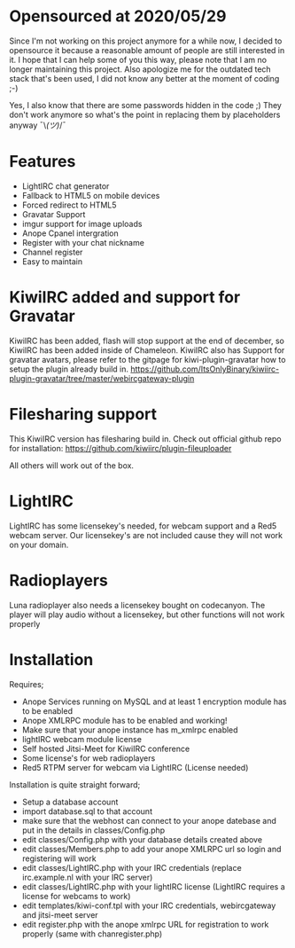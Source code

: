# Opensourced at 2020/05/29

Since I'm not working on this project anymore for a while now, I decided to opensource it because a reasonable amount of people are still interested in it. I hope that I can help some of you this way, please note that I am no longer maintaining this project. Also apologize me for the outdated tech stack that's been used, I did not know any better at the moment of coding ;-)

Yes, I also know that there are some passwords hidden in the code ;) They don't work anymore so what's the point in replacing them by placeholders anyway ¯\\_(ツ)_/¯

# Features
- LightIRC chat generator
- Fallback to HTML5 on mobile devices
- Forced redirect to HTML5
- Gravatar Support
- imgur support for image uploads
- Anope Cpanel intergration
- Register with your chat nickname
- Channel register
- Easy to maintain

# KiwiIRC added and support for Gravatar

KiwiIRC has been added, flash will stop support at the end of december, so KiwiIRC has been added inside of Chameleon.
KiwiIRC also has Support for gravatar avatars, please refer to the gitpage for kiwi-plugin-gravatar how to setup the plugin already build in.
https://github.com/ItsOnlyBinary/kiwiirc-plugin-gravatar/tree/master/webircgateway-plugin

# Filesharing support

This KiwiIRC version has filesharing build in.
Check out official github repo for installation:
https://github.com/kiwiirc/plugin-fileuploader

All others will work out of the box.

# LightIRC

LightIRC has some licensekey's needed, for webcam support and a Red5 webcam server.
Our licensekey's are not included cause they will not work on your domain.

# Radioplayers

Luna radioplayer also needs a licensekey bought on codecanyon.
The player will play audio without a licensekey, but other functions will not work properly

# Installation

Requires;
- Anope Services running on MySQL and at least 1 encryption module has to be enabled
- Anope XMLRPC module has to be enabled and working!
- Make sure that your anope instance has m_xmlrpc enabled
- lightIRC webcam module license
- Self hosted Jitsi-Meet for KiwiIRC conference
- Some license's for web radioplayers
- Red5 RTPM server for webcam via LightIRC (License needed)

Installation is quite straight forward;
- Setup a database account
- import database.sql to that account
- make sure that the webhost can connect to your anope datebase and put in the details in classes/Config.php
- edit classes/Config.php with your database details created above
- edit classes/Members.php to add your anope XMLRPC url so login and registering will work
- edit classes/LightIRC.php with your IRC credentials (replace irc.example.nl with your IRC server)
- edit classes/LightIRC.php with your lightIRC license (LightIRC requires a license for webcams to work)
- edit templates/kiwi-conf.tpl with your IRC credentials, webircgateway and jitsi-meet server
- edit register.php with the anope xmlrpc URL for registration to work properly (same with chanregister.php)
